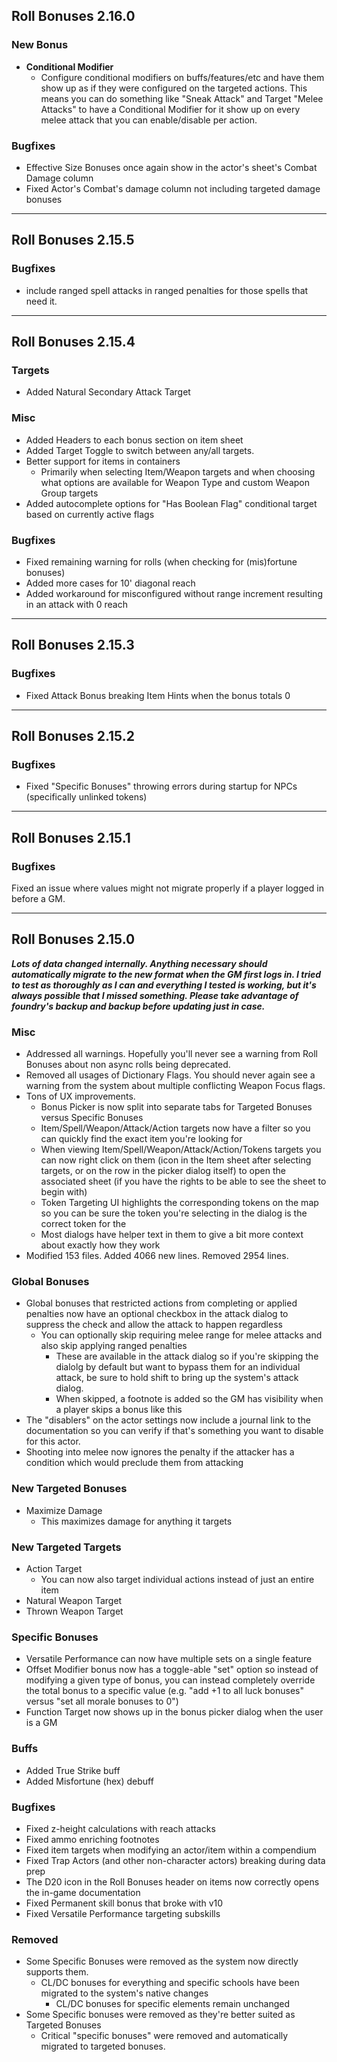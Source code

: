 ## Roll Bonuses 2.16.0

### New Bonus
- **Conditional Modifier**
  - Configure conditional modifiers on buffs/features/etc and have them show up as if they were configured on the targeted actions. This means you can do something like "Sneak Attack" and Target "Melee Attacks" to have a Conditional Modifier for it show up on every melee attack that you can enable/disable per action.

### Bugfixes
- Effective Size Bonuses once again show in the actor's sheet's Combat Damage column
- Fixed Actor's Combat's damage column not including targeted damage bonuses

---

## Roll Bonuses 2.15.5

### Bugfixes
- include ranged spell attacks in ranged penalties for those spells that need it.

---

## Roll Bonuses 2.15.4

### Targets
- Added Natural Secondary Attack Target

### Misc
- Added Headers to each bonus section on item sheet
- Added Target Toggle to switch between any/all targets.
- Better support for items in containers 
  - Primarily when selecting Item/Weapon targets and when choosing what options are available for Weapon Type and custom Weapon Group targets
- Added autocomplete options for "Has Boolean Flag" conditional target based on currently active flags

### Bugfixes
- Fixed remaining warning for rolls (when checking for (mis)fortune bonuses)
- Added more cases for 10' diagonal reach
- Added workaround for misconfigured without range increment resulting in an attack with 0 reach

---

## Roll Bonuses 2.15.3

### Bugfixes
- Fixed Attack Bonus breaking Item Hints when the bonus totals 0

---

## Roll Bonuses 2.15.2

### Bugfixes
- Fixed "Specific Bonuses" throwing errors during startup for NPCs (specifically unlinked tokens)

---

## Roll Bonuses 2.15.1

### Bugfixes
Fixed an issue where values might not migrate properly if a player logged in before a GM.

---

## Roll Bonuses 2.15.0

_**Lots of data changed internally. Anything necessary should automatically migrate to the new format when the GM first logs in. I tried to test as thoroughly as I can and everything I tested is working, but it's always possible that I missed something. Please take advantage of foundry's backup and backup before updating just in case.**_

### Misc
- Addressed all warnings. Hopefully you'll never see a warning from Roll Bonuses about non async rolls being deprecated.
- Removed all usages of Dictionary Flags. You should never again see a warning from the system about multiple conflicting Weapon Focus flags.
- Tons of UX improvements.
  - Bonus Picker is now split into separate tabs for Targeted Bonuses versus Specific Bonuses
  - Item/Spell/Weapon/Attack/Action targets now have a filter so you can quickly find the exact item you're looking for
  - When viewing Item/Spell/Weapon/Attack/Action/Tokens targets you can now right click on them (icon in the Item sheet after selecting targets, or on the row in the picker dialog itself) to open the associated sheet (if you have the rights to be able to see the sheet to begin with)
  - Token Targeting UI highlights the corresponding tokens on the map so you can be sure the token you're selecting in the dialog is the correct token for the 
  - Most dialogs have helper text in them to give a bit more context about exactly how they work
- Modified 153 files. Added 4066 new lines. Removed 2954 lines.

### Global Bonuses
- Global bonuses that restricted actions from completing or applied penalties now have an optional checkbox in the attack dialog to suppress the check and allow the attack to happen regardless
  - You can optionally skip requiring melee range for melee attacks and also skip applying ranged penalties
    - These are available in the attack dialog so if you're skipping the dialolg by default but want to bypass them for an individual attack, be sure to hold shift to bring up the system's attack dialog.
    - When skipped, a footnote is added so the GM has visibility when a player skips a bonus like this
- The "disablers" on the actor settings now include a journal link to the documentation so you can verify if that's something you want to disable for this actor.
- Shooting into melee now ignores the penalty if the attacker has a condition which would preclude them from attacking

### New Targeted Bonuses
- Maximize Damage
  - This maximizes damage for anything it targets

### New Targeted Targets
- Action Target
  - You can now also target individual actions instead of just an entire item
- Natural Weapon Target
- Thrown Weapon Target

### Specific Bonuses
- Versatile Performance can now have multiple sets on a single feature
- Offset Modifier bonus now has a toggle-able "set" option so instead of modifying a given type of bonus, you can instead completely override the total bonus to a specific value (e.g. "add +1 to all luck bonuses" versus "set all morale bonuses to 0")
- Function Target now shows up in the bonus picker dialog when the user is a GM

### Buffs
- Added True Strike buff
- Added Misfortune (hex) debuff

### Bugfixes
- Fixed z-height calculations with reach attacks
- Fixed ammo enriching footnotes
- Fixed item targets when modifying an actor/item within a compendium
- Fixed Trap Actors (and other non-character actors) breaking during data prep
- The D20 icon in the Roll Bonuses header on items now correctly opens the in-game documentation
- Fixed Permanent skill bonus that broke with v10
- Fixed Versatile Performance targeting subskills

### Removed
- Some Specific Bonuses were removed as the system now directly supports them.
  - CL/DC bonuses for everything and specific schools have been migrated to the system's native changes
    - CL/DC bonuses for specific elements remain unchanged
- Some Specific bonuses were removed as they're better suited as Targeted Bonuses
  - Critical "specific bonuses" were removed and automatically migrated to targeted bonuses.
